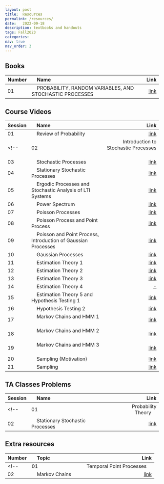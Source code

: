 ```yaml
---
layout: post
title:  Resources
permalink: /resources/
date:   2022-09-18
description: textbooks and handouts
tags: Fall2023
categories:
nav: true
nav_order: 3
---
```

## Books

| Number | &nbsp; &nbsp; Name                                                | Link                                           |
| :----  | :---------------------------------------------------------------  | ---------------------------------------------: |
| 01     | &nbsp; &nbsp; PROBABILITY, RANDOM VARIABLES, AND STOCHASTIC PROCESSES &nbsp; &nbsp;| <a href='/assets/Fall2023/zip/papoulis.zip'>link</a> |



## Course Videos

| Session | &nbsp; &nbsp; Name                                                    | Link                                   |
| :----   | :--------------------------------------------------------------- | ---------------------------------------------: |
| 01     | &nbsp; &nbsp; Review of Probability &nbsp; &nbsp;| <a href='https://drive.google.com/u/0/uc?export=download&confirm=1NgE&id=1Gza3ec9Tbe1SlQpcSOMiGl_lGcGCCCLq'>link</a> |
<!-- | 02     | &nbsp; &nbsp; Introduction to Stochastic Processes &nbsp; &nbsp;| <a href='https://drive.google.com/u/0/uc?export=download&confirm=9mRv&id=1yzKtuWumx_R7phEGZPd3YbwkYilybJpZ'>link</a> |
| 03     | &nbsp; &nbsp; Stochastic Processes &nbsp; &nbsp;| <a href='https://drive.google.com/file/d/1MXlMuFPIerEgaA0LvRbX4igpwoQWu9dX/view?usp=sharing'>link</a> |
| 04     | &nbsp; &nbsp; Stationary Stochastic Processes &nbsp; &nbsp;| <a href='https://drive.google.com/file/d/14Gvs4kk6EyjSzUW_cpuIQ-I2SF31nNOJ/view?usp=sharing'>link</a> |
| 05     | &nbsp; &nbsp; Ergodic Processes and Stochastic Analysis of LTI Systems &nbsp; &nbsp;| <a href='https://drive.google.com/file/d/1tXXS8DwcQvLd6_8tgqIfmciUdXIwjk4o/view?usp=sharing'>link</a> |
| 06     | &nbsp; &nbsp; Power Spectrum &nbsp; &nbsp;| <a href='https://drive.google.com/file/d/1QI723iCXIkvTgyFDDWVRWNp8ju5WG_iH/view?usp=sharing'>link</a> |
| 07     | &nbsp; &nbsp; Poisson Processes &nbsp; &nbsp;| <a href='https://drive.google.com/u/4/uc?export=download&confirm=EIsc&id=1tFDLPZTy_b9XrEzrSFKw3ZnCpeDzKh1m'>link</a> |
| 08     | &nbsp; &nbsp; Poisson Process and Point Process &nbsp; &nbsp;| <a href='https://drive.google.com/u/0/uc?export=download&confirm=oOvE&id=1I69osXUYcVwdhVin9IxhDw973rrvBmOg'>link</a> |
| 09     | &nbsp; &nbsp; Poisson and Point Process, Introduction of Gaussian Processes &nbsp; &nbsp;| <a href='https://drive.google.com/u/4/uc?export=download&confirm=lXIt&id=1cMBGe7MDg6buXklcUBl1Hx8X3GMzWq-F'>link</a> |
| 10     | &nbsp; &nbsp; Gaussian Processes &nbsp; &nbsp;| <a href='https://drive.google.com/u/4/uc?export=download&confirm=cqVo&id=1XhdjA6qKAXnUzjecW957DbSoZu2n36Je'>link</a> |
| 11     | &nbsp; &nbsp; Estimation Theory 1 &nbsp; &nbsp;| <a href='https://drive.google.com/u/3/uc?export=download&confirm=0oj5&id=1hIkgrHrGl9yQLzum5JWb9rXuUy8g331-'>link</a> |
| 12     | &nbsp; &nbsp; Estimation Theory 2 &nbsp; &nbsp;| <a href='https://drive.google.com/u/1/uc?export=download&confirm=ki46&id=1bwo2lNV6Zjia7c0dEtdAHYeC-GjUB4by'>link</a> |
| 13     | &nbsp; &nbsp; Estimation Theory 3 &nbsp; &nbsp;| <a href='https://drive.google.com/u/3/uc?export=download&confirm=PfNN&id=1mbd3K9qBsF7CkU8fJdbHjJt9H2HWpUd-'>link</a> |
| 14     | &nbsp; &nbsp; Estimation Theory 4 &nbsp; &nbsp;| <a href='#'> - </a> |
| 15     | &nbsp; &nbsp; Estimation Theory 5 and Hypothesis Testing 1 &nbsp; &nbsp;| <a href='https://drive.google.com/u/2/uc?export=download&confirm=9I6m&id=1fP45j5eEbVTp34SkEtgGzn2tFDst3fe5'>link</a> |
| 16     | &nbsp; &nbsp; Hypothesis Testing 2 &nbsp; &nbsp;| <a href='https://drive.google.com/u/4/uc?export=download&confirm=IUTi&id=1Wd8rQUg4k3CWPvBfT4eQ4eazr0OPJNuQ'>link</a> |
| 17     | &nbsp; &nbsp; Markov Chains and HMM 1 &nbsp; &nbsp;| <a href='https://drive.google.com/u/4/uc?export=download&confirm=ErOS&id=18Z2t_FCX-_FGKn3kCLlEVxorrDLwGoji'>link</a> |
| 18     | &nbsp; &nbsp; Markov Chains and HMM 2 &nbsp; &nbsp;| <a href='https://drive.google.com/u/4/uc?export=download&confirm=sagJ&id=17ma-SjPoLDhveAJBErY1XYfyWsjLn7d9'>link</a> |
| 19     | &nbsp; &nbsp; Markov Chains and HMM 3 &nbsp; &nbsp;| <a href='https://drive.google.com/u/4/uc?export=download&confirm=oRBq&id=1e6iDnLwMpabGzRQkZY54B3rEazAiTy16'>link</a> |
| 20     | &nbsp; &nbsp; Sampling (Motivation) &nbsp; &nbsp;| <a href='https://drive.google.com/uc?export=download&id=1Ek_0Yx67JQwzmYkDKHbgPoIy8O5vE1Te'>link</a> |
| 21     | &nbsp; &nbsp; Sampling &nbsp; &nbsp;| <a href='https://drive.google.com/u/4/uc?export=download&confirm=eUqZ&id=1qZ0E_DCiW_Odk3ELRZbcGhJDv2sfPLwq'>link</a> | -->





## TA Classes Problems

| Session | &nbsp; &nbsp; Name                                                    | Link                                   |
| :----   | :--------------------------------------------------------------- | ---------------------------------------------: |
<!-- | 01     | &nbsp; &nbsp; Probability Theory &nbsp; &nbsp;| <a href='/assets/Fall2023/pdf/ta_classes/Stoch_Fall2020_TA_Class_1.pdf'>link</a> |
| 02     | &nbsp; &nbsp; Stationary Stochastic Processes &nbsp; &nbsp;| <a href='/assets/Fall2023/pdf/ta_classes/Stoch_Fall2020_TA_Class_2.pdf'>link</a> | -->



## Extra resources

| Number | &nbsp; &nbsp; Topic                                                    | Link                                   |
| :----   | :--------------------------------------------------------------- | ---------------------------------------------: |
<!-- | 01     | &nbsp; &nbsp; Temporal Point Processes &nbsp; &nbsp;| <a href='/assets/Fall2023/pdf/handouts/temporal.pdf'>link</a> |
| 02     | &nbsp; &nbsp; Markov Chains &nbsp; &nbsp;| <a href='/assets/Fall2023/pdf/markov.pdf'>link</a> | -->

